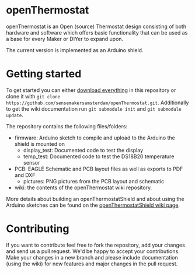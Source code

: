 # openThermostat
openThermostat is an Open (source) Thermostat design consisting of both hardware and software which offers basic functionality that can be used as a base for every Maker or DIYer to expand upon.

The current version is implemented as an Arduino shield.


# Getting started
To get started you can either [download everything](https://github.com/sensemakersamsterdam/openThermostat/archive/master.zip) in this repository or clone it with `git clone https://github.com/sensemakersamsterdam/openThermostat.git`.
Additionally to get the wiki documentation run `git submodule init` and `git submodule update`.

The repository contains the following files/folders:
* firmware: Arduino sketch to compile and upload to the Arduino the shield is mounted on
  * display_test: Documented code to test the display
  * temp_test: Documented code to test the DS18B20 temperature sensor
* PCB: EAGLE Schematic and PCB layout files as well as exports to PDF and DXF
  * pictures: PNG pictures from the PCB layout and schematic
* wiki: the contents of the openThermostat wiki repository.

More details about building an openThermostatShield and about using the Arduino sketches can be found on the [openThermostatShield wiki page](../../wiki/openThermostatShield).


# Contributing
If you want to contribute feel free to fork the repository, add your changes and send us a pull request. We'd be happy to accept your contributions.
Make your changes in a new branch and please include documentation (using the wiki) for new features and major changes in the pull request.
